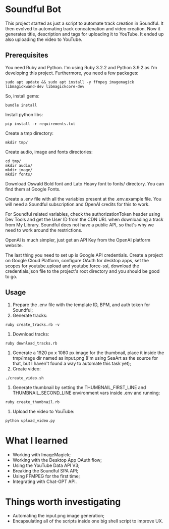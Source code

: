 # Soundful Bot

This project started as just a script to automate track creation in Soundful. It then evolved to automating track concatenation and video creation. Now it generates title, description and tags for uploading it to YouTube. It ended up also uploading the video to YouTube.

## Prerequisites

You need Ruby and Python. I'm using Ruby 3.2.2 and Python 3.9.2 as I'm developing this project. Furthermore, you need a few packages:
```shell
sudo apt update && sudo apt install -y ffmpeg imagemagick libmagickwand-dev libmagickcore-dev
```

So, install gems:
```shell
bundle install
```

Install python libs:
```shell
pip install -r requirements.txt
```

Create a tmp directory:
```shell
mkdir tmp/
```

Create audio, image and fonts directories:
```shell
cd tmp/
mkdir audio/
mkdir image/
mkdir fonts/
```

Download Oswald Bold font and Lato Heavy font to fonts/ directory. You can find them at Google Fonts.

Create a .env file with all the variables present at the .env.example file. You will need a Soundful subscription and OpenAI credits for this to work.

For Soundful related variables, check the authorizationToken header using Dev Tools and get the User ID from the CDN URL when downloading a track from My Library. Soundful does not have a public API, so that's why we need to work around the restrictions.

OpenAI is much simpler, just get an API Key from the OpenAI platform website.

The last thing you need to set up is Google API credentials. Create a project on Google Cloud Platform, configure OAuth for desktop apps, set the scopes for youtube.upload and youtube.force-ssl, download the credentials.json file to the project's root directory and you should be good to go.

## Usage

1. Prepare the .env file with the template ID, BPM, and auth token for Soundful;
1. Generate tracks:
```shell
ruby create_tracks.rb -v
```
1. Download tracks:
```shell
ruby download_tracks.rb
```
1. Generate a 1920 px x 1080 px image for the thumbnail, place it inside the tmp/image dir named as input.png (I'm using SeaArt as the source for that, but I haven't found a way to automate this task yet);
1. Create video:
```shell
./create_video.sh
```
1. Generate thumbnail by setting the THUMBNAIL_FIRST_LINE and THUMBNAIL_SECOND_LINE environment vars inside .env and running:
```shell
ruby create_thumbnail.rb
```
1. Upload the video to YouTube:
```shell
python upload_video.py
```

# What I learned

- Working with ImageMagick;
- Working with the Desktop App OAuth flow;
- Using the YouTube Data API V3;
- Breaking the Soundful SPA API;
- Using FFMPEG for the first time;
- Integrating with Chat-GPT API.

# Things worth investigating

- Automating the input.png image generation;
- Encapsulating all of the scripts inside one big shell script to improve UX.
